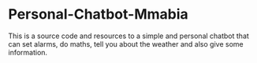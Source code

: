 # Personal-Chatbot-Mmabia
This is a source code and resources to a simple and personal chatbot that can set alarms, do maths, tell you about the weather and also give some information. 
